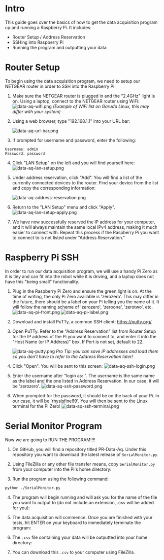 # Intro

This guide goes over the basics of how to get the data acquisition program up and running a Raspberry Pi. It includes:
- Router Setup / Address Reservation
- SSHing into Raspberry Pi
- Running the program and outputting your data

# Router Setup
To begin using the data acquisition program, we need to setup our NETGEAR router in order to SSH into the Raspberry Pi.

1. Make sure the NETGEAR router is plugged in and the "2.4GHz" light is on. Using a laptop, connect to the NETGEAR router using WiFi:
	![data-aq-wifi.png](./_static/images/data-aq-wifi.png)
	*(Example of WiFi list on Garuda Linux, this may differ with your system)*

2. Using a web browser, type "192.168.1.1" into your URL bar:

	![data-aq-url-bar.png](./_static/images/data-aq-url-bar.png)
	
3. If prompted for username and password, enter the following:
```
Username: admin
Password: password
```

4. Click "LAN Setup" on the left and you will find yourself here:
	![data-aq-lan-setup.png](./_static/images/data-aq-lan-setup.png)
	
5. Under address reservation, click "Add". You will find a list of the currently connected devices to the router. Find your device from the list and copy the corresponding information:

	![data-aq-address-reservation.png](./_static/images/data-aq-address-reservation.png)
	
6. Return to the "LAN Setup" menu and click "Apply". 
	![data-aq-lan-setup-apply.png](./_static/images/data-aq-lan-setup-apply.png)
	
7. We have now successfully reserved the IP address for your computer, and it will always maintain the same local IPv4 address, making it much easier to connect with. Repeat this process if the Raspberry Pi you want to connect to is not listed under "Address Reservation."
# Raspberry Pi SSH
In order to run our data acquisition program, we will use a handy Pi Zero as it is tiny and can fit into the robot while it is driving, and a laptop does not have this "being small" functionality.

1. Plug in the Raspberry Pi Zero and ensure the green light is on. At the time of writing, the only Pi Zero available is 'zerozero'. This may differ in the future, there should be a label on your Pi telling you the name of it. It will follow the naming scheme of 'zerozero', 'zeroone', 'zerotwo', etc. 
	![data-aq-pi-front.png](./_static/images/data-aq-pi-front.png)
  ![data-aq-pi-label.png](./_static/images/data-aq-pi-label.png)
	
1. Download and install PuTTy, a common SSH client: https://putty.org/

2. Open PuTTy. Refer to the "Address Reservation" list from Router Setup for the IP address of the Pi you want to connect to, and enter it into the "Host Name (or IP Address)" box. If Port is not set, default to 22.

	![data-aq-putty.png](./_static/images/data-aq-putty.png)
	*Pro Tip: you can save IP addresses and load them so you don't have to refer to the Address Reservation later!*

3. Click "Open". You will be sent to this screen: ![data-aq-ssh-login.png](./_static/images/data-aq-ssh-login.png)
4. Enter the username after "login as: ". The username is the same name as the label and the one listed in Address Reservation. In our case, it will be 'zerozero'. ![data-aq-ssh-password.png](./_static/images/data-aq-ssh-password.png)
5. When prompted for the password, it should be on the back of your Pi. In our case, it will be 'rhysisfine69'. You will then be sent to the Linux terminal for the Pi Zero!
	 ![data-aq-ssh-terminal.png](./_static/images/data-aq-ssh-terminal.png)
# Serial Monitor Program
Now we are going to RUN THE PROGRAM!!!!

1. On GitHub, you will find a repository titled PR-Data-Aq. Under this repository you want to download the latest release of `SerialMonitor.py`.

2.  Using FileZilla or any other file transfer means, copy `SerialMonitor.py` from your computer into the Pi's home directory:


	
3. Run the program using the following command:
```bash
python ./SerialMonitor.py
```

4. The program will begin running and will ask you for the name of the file you want to output to (do not include an extension, .csv will be added for you):



5. The data acquisition will commence. Once you are finished with your tests, hit ENTER on your keyboard to immediately terminate the program:



6. The `.csv` file containing your data  will be outputted into your home directory:

7. You can download this `.csv` to your computer using FileZilla.